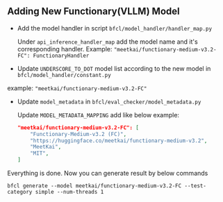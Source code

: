 
## Adding New Functionary(VLLM) Model
- Add the model handler in script `bfcl/model_handler/handler_map.py`

    Under `api_inference_handler_map` add the model name and it's corresponding handler.
    Example: `"meetkai/functionary-medium-v3.2-FC": FunctionaryHandler`

- Update `UNDERSCORE_TO_DOT` model list according to the new model in `bfcl/model_handler/constant.py`

example: `"meetkai/functionary-medium-v3.2-FC"`

- Update `model_metadata` in `bfcl/eval_checker/model_metadata.py`

    Update `MODEL_METADATA_MAPPING` add like below example:

    ```JSON
    "meetkai/functionary-medium-v3.2-FC": [
        "Functionary-Medium-v3.2 (FC)",
        "https://huggingface.co/meetkai/functionary-medium-v3.2",
        "MeetKai",
        "MIT",
    ]

    ```

Everything is done. Now you can generate result by below commands

`bfcl generate --model meetkai/functionary-medium-v3.2-FC --test-category simple --num-threads 1`